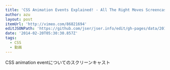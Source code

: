 ```yaml
---
title: 'CSS Animation Events Explained! - All The Right Moves Screencast on Vimeo'
author: azu
layout: post
itemUrl: 'http://vimeo.com/86821694'
editJSONPath: 'https://github.com/jser/jser.info/edit/gh-pages/data/2014/02/index.json'
date: '2014-02-20T05:30:30.857Z'
tags:
  - CSS
  - 動画
---
```

CSS animation eventについてのスクリーンキャスト
